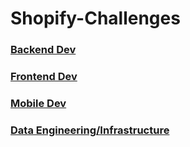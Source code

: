 # Shopify-Challenges

### [Backend Dev](https://github.com/avikantz/Shopify-Challenges/tree/master/Backend)

### [Frontend Dev](https://github.com/avikantz/Shopify-Challenges/tree/master/Front-End)

### [Mobile Dev](https://github.com/avikantz/Shopify-Challenges/tree/master/Shopify-Mobile)

### [Data Engineering/Infrastructure](https://github.com/avikantz/Shopify-Challenges/tree/master/Data-Engineering)
